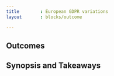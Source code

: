 ```yaml
---
title        : European GDPR variations
layout       : blocks/outcome

---
```



## Outcomes



## Synopsis and Takeaways

